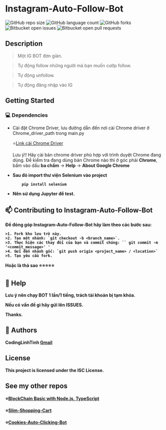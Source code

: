 # Instagram-Auto-Follow-Bot

![GitHub repo size](https://img.shields.io/github/repo-size/codinglinhtinh/Instagram-Auto-Follow-Bot?style=for-the-badge)
![GitHub language count](https://img.shields.io/github/languages/count/codinglinhtinh/Instagram-Auto-Follow-Bot?style=for-the-badge)
![GitHub forks](https://img.shields.io/github/forks/codinglinhtinh/Instagram-Auto-Follow-Bot?style=for-the-badge)
![Bitbucket open issues](https://img.shields.io/bitbucket/issues/codinglinhtinh/Instagram-Auto-Follow-Bot?style=for-the-badge)
![Bitbucket open pull requests](https://img.shields.io/bitbucket/pr-raw/codinglinhtinh/Instagram-Auto-Follow-Bot?style=for-the-badge)

## Description
>Một IG BOT đơn giản.

>Tự động follow những người mà bạn muốn cướp follow.

>Tự động unfollow.

>Tự động đăng nhập vào IG

## Getting Started
### 💻 Dependencies
* Cài đặt Chrome Driver, lưu đường dẫn đến nơi cài Chrome driver ở Chrome_driver_path trong main.py

    ⭐<a href='https://chromedriver.chromium.org/downloads'>Link cài Chrome Driver</a>

    Lưu ý!! Hãy cài bản chrome driver phù hợp với trình duyệt Chrome đang dùng.
    Để kiểm tra đang dùng bản Chrome nào thì ở góc phải <b>Chrome</b>, bấm vào dấu <b>ba chấm</b> -> <b>Help</b> -> <b>About Google Chrome<b>
    
* Sau đó import thư viện Selenium vào project
    
  ```
      pip install selenium
  ```
* Nên sử dụng Jupyter để test.

## 📫 Contributing to Instagram-Auto-Follow-Bot
Để đóng góp Instagram-Auto-Follow-Bot hãy làm theo các bước sau:

    >1. Fork kho lưu trữ này.
    >2. Tạo một nhánh: `git checkout -b <branch_name>`.
    >3. Thực hiện các thay đổi của bạn và commit chúng: `` git commit -m '<commit_message>' '
    >4. Gửi đến nhánh gốc: `git push origin <project_name> / <location>`
    >5. Tạo yêu cầu fork.

Hoặc là thả sao ⭐⭐⭐⭐⭐

## 🔎 Help
Lưu ý nên chạy BOT 1 lần/1 tiếng, trách tài khoản bị tạm khóa.

Nếu có vấn đề gì hãy gửi lên ISSUES.
    
Thanks.

## 🧐 Authors

CodingLinhTinh 
[Gmail](ngocquachgamedevz@gmail.com)


## License

This project is licensed under the ISC License.

## See my other repos
⭐<a href="https://github.com/CodingLinhTinh/Node.js-blockchain-basic.git">BlockChain Basic with Node.js, TypeScript</a>

⭐<a href="https://github.com/CodingLinhTinh/Slim-Shopping-Cart.git">Slim-Shopping-Cart</a>

⭐<a href="https://github.com/CodingLinhTinh/Cookies-Auto-Clicking-Bot.git">Cookies-Auto-Clicking-Bot</a>
